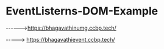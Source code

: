 # EventListerns-DOM-Example

------>https://bhagavathinumg.ccbp.tech/

-----> https://bhagavathievent.ccbp.tech/




